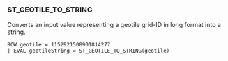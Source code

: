 <!--
This is generated by ESQL's AbstractFunctionTestCase. Do no edit it. See ../README.md for how to regenerate it.
-->

### ST_GEOTILE_TO_STRING
Converts an input value representing a geotile grid-ID in long format into a string.

```
ROW geotile = 1152921508901814277
| EVAL geotileString = ST_GEOTILE_TO_STRING(geotile)
```
